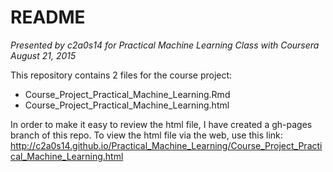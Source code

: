 # README

*Presented by c2a0s14 for Practical Machine Learning Class with Coursera*     
*August 21, 2015*  

This repository contains 2 files for the course project:     
* Course_Project_Practical_Machine_Learning.Rmd    
* Course_Project_Practical_Machine_Learning.html       

In order to make it easy to review the html file, I have created a gh-pages branch of this repo.  To view the html file via the web, use this link:      http://c2a0s14.github.io/Practical_Machine_Learning/Course_Project_Practical_Machine_Learning.html
